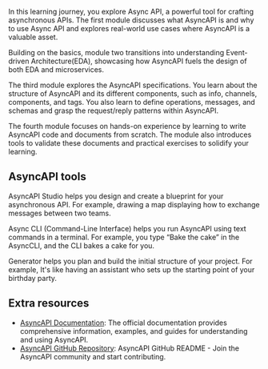 In this learning journey, you explore Async API, a powerful tool for crafting asynchronous APIs. The first module discusses what AsyncAPI is and why to use Async API and explores real-world use cases where AsyncAPI is a valuable asset.

Building on the basics, module two transitions into understanding Event-driven Architecture(EDA), showcasing how AsyncAPI fuels the design of both EDA and microservices.

The third module explores the AsyncAPI specifications. You learn about the structure of AsyncAPI and its different components, such as info, channels, components, and tags. You also learn to define operations, messages, and schemas and grasp the request/reply patterns within AsyncAPI.

The fourth module focuses on hands-on experience by learning to write AsyncAPI code and documents from scratch. The module also introduces tools to validate these documents and practical exercises to solidify your learning.

## AsyncAPI tools

AsyncAPI Studio helps you design and create a blueprint for your asynchronous API. For example, drawing a map displaying how to exchange messages between two teams.

Async CLI (Command-Line Interface) helps you run AsyncAPI using text commands in a terminal. For example, you type “Bake the cake” in the AsyncCLI, and the CLI bakes a cake for you.

Generator helps you plan and build the initial structure of your project. For example, It's like having an assistant who sets up the starting point of your birthday party.

## Extra resources

* [AsyncAPI Documentation](https://www.asyncapi.com/docs/): The official documentation provides comprehensive information, examples, and guides for understanding and using AsyncAPI.
* [AsyncAPI GitHub Repository](https://github.com/asyncapi#-join-asyncapi-community): AsyncAPI GitHub README - Join the AsyncAPI community and start contributing.